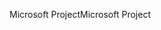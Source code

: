 <span data-ttu-id="9de77-101">Microsoft Project</span><span class="sxs-lookup"><span data-stu-id="9de77-101">Microsoft Project</span></span>